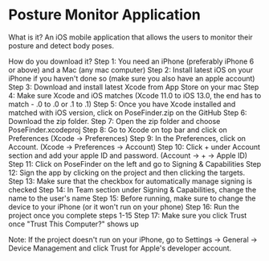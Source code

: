 # Posture Monitor Application

What is it?
An iOS mobile application that allows the users to monitor their posture and detect body poses. 

How do you download it?
Step 1: You need an iPhone (preferably iPhone 6 or above) and a Mac (any mac computer) 
Step 2: Install latest iOS on your iPhone if you haven't done so (make sure you also have an apple account)
Step 3: Download and install latest Xcode from App Store on your mac 
Step 4: Make sure Xcode and iOS matches (Xcode 11.0 to iOS 13.0, the end has to match - .0 to .0 or .1 to .1)
Step 5: Once you have Xcode installed and matched with iOS version, click on PoseFinder.zip on the GitHub
Step 6: Download the zip folder.
Step 7: Open the zip folder and choose PoseFinder.xcodeproj 
Step 8: Go to Xcode on top bar and click on Preferences (Xcode -> Preferences)
Step 9: In the Preferences, click on Account. (Xcode -> Preferences -> Account)
Step 10: Click + under Account section and add your apple ID and password. (Account -> + -> Apple ID) 
Step 11: Click on PoseFinder on the left and go to Signing & Capabilities
Step 12: Sign the app by clicking on the project and then clicking the targets.
Step 13: Make sure that the checkbox for automatically manage signing is checked
Step 14: In Team section under Signing & Capabilities, change the name to the user's name
Step 15: Before running, make sure to change the device to your iPhone (or it won't run on your phone)
Step 16: Run the project once you complete steps 1-15
Step 17: Make sure you click Trust once "Trust This Computer?" shows up  

Note: If the project doesn't run on your iPhone, go to Settings -> General -> Device Management and click Trust for Apple's developer account. 

